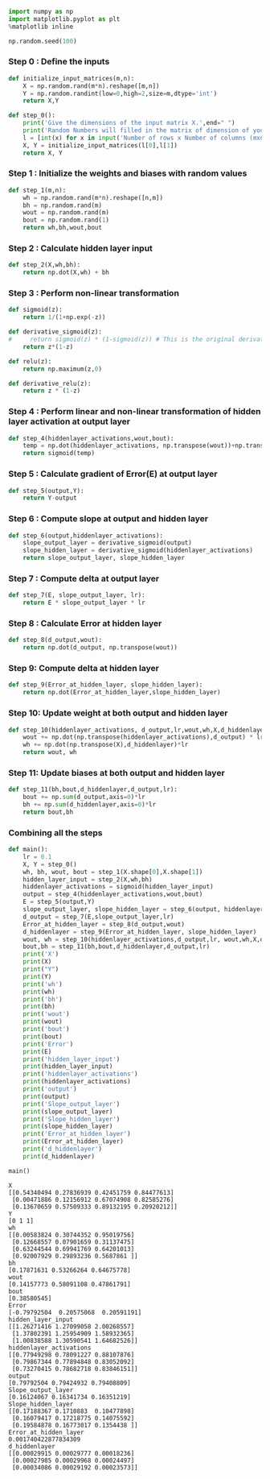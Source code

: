 

```python
import numpy as np
import matplotlib.pyplot as plt
%matplotlib inline
```


```python
np.random.seed(100)
```

### Step 0 : Define the inputs


```python
def initialize_input_matrices(m,n):
    X = np.random.rand(m*n).reshape([m,n])
    Y = np.random.randint(low=0,high=2,size=m,dtype='int')
    return X,Y
```


```python
def step_0():
    print('Give the dimensions of the input matrix X.',end=" ")
    print('Random Numbers will filled in the matrix of dimension of your choice')
    l = [int(x) for x in input('Number of rows x Number of columns (mxn) ').split(' ')]
    X, Y = initialize_input_matrices(l[0],l[1])
    return X, Y
```

### Step 1 : Initialize the weights and biases with random values


```python
def step_1(m,n):
    wh = np.random.rand(m*n).reshape([n,m])
    bh = np.random.rand(m)
    wout = np.random.rand(m)
    bout = np.random.rand(1)
    return wh,bh,wout,bout
```

### Step 2 : Calculate hidden layer input


```python
def step_2(X,wh,bh):
    return np.dot(X,wh) + bh
```

### Step 3 : Perform non-linear transformation


```python
def sigmoid(z):
    return 1/(1+np.exp(-z))
```


```python
def derivative_sigmoid(z):
#     return sigmoid(z) * (1-sigmoid(z)) # This is the original derivative
    return z*(1-z)
```


```python
def relu(z):
    return np.maximum(z,0)
```


```python
def derivative_relu(z):
    return z * (1-z)
```

### Step 4 : Perform linear and non-linear transformation of hidden layer activation at output layer


```python
def step_4(hiddenlayer_activations,wout,bout):
    temp = np.dot(hiddenlayer_activations, np.transpose(wout))+np.transpose(bout)
    return sigmoid(temp)
```

### Step 5 : Calculate gradient of Error(E) at output layer


```python
def step_5(output,Y):
    return Y-output
```

### Step 6 : Compute slope at output and hidden layer


```python
def step_6(output,hiddenlayer_activations):
    slope_output_layer = derivative_sigmoid(output)
    slope_hidden_layer = derivative_sigmoid(hiddenlayer_activations)
    return slope_output_layer, slope_hidden_layer
```

### Step 7 : Compute delta at output layer


```python
def step_7(E, slope_output_layer, lr):
    return E * slope_output_layer * lr
```

### Step 8 : Calculate Error at hidden layer


```python
def step_8(d_output,wout):
    return np.dot(d_output, np.transpose(wout))
```

### Step 9: Compute delta at hidden layer


```python
def step_9(Error_at_hidden_layer, slope_hidden_layer):
    return np.dot(Error_at_hidden_layer,slope_hidden_layer)
```

### Step 10: Update weight at both output and hidden layer


```python
def step_10(hiddenlayer_activations, d_output,lr,wout,wh,X,d_hiddenlayer):
    wout += np.dot(np.transpose(hiddenlayer_activations),d_output) * lr
    wh += np.dot(np.transpose(X),d_hiddenlayer)*lr
    return wout, wh
```

### Step 11: Update biases at both output and hidden layer


```python
def step_11(bh,bout,d_hiddenlayer,d_output,lr):
    bout += np.sum(d_output,axis=0)*lr
    bh += np.sum(d_hiddenlayer,axis=0)*lr
    return bout,bh
```

### Combining all the steps


```python
def main():
    lr = 0.1
    X, Y = step_0()
    wh, bh, wout, bout = step_1(X.shape[0],X.shape[1])
    hidden_layer_input = step_2(X,wh,bh)
    hiddenlayer_activations = sigmoid(hidden_layer_input)
    output = step_4(hiddenlayer_activations,wout,bout)
    E = step_5(output,Y)
    slope_output_layer, slope_hidden_layer = step_6(output, hiddenlayer_activations)
    d_output = step_7(E,slope_output_layer,lr)
    Error_at_hidden_layer = step_8(d_output,wout)
    d_hiddenlayer = step_9(Error_at_hidden_layer, slope_hidden_layer)
    wout, wh = step_10(hiddenlayer_activations,d_output,lr, wout,wh,X,d_hiddenlayer)
    bout,bh = step_11(bh,bout,d_hiddenlayer,d_output,lr)
    print('X')
    print(X)
    print("Y")
    print(Y)
    print('wh')
    print(wh)
    print('bh')
    print(bh)
    print('wout')
    print(wout)
    print('bout')
    print(bout)
    print('Error')
    print(E)
    print('hidden_layer_input')
    print(hidden_layer_input)
    print('hiddenlayer_activations')
    print(hiddenlayer_activations)
    print('output')
    print(output)
    print('Slope_output_layer')
    print(slope_output_layer)
    print('Slope_hidden_layer')
    print(slope_hidden_layer)
    print('Error_at_hidden_layer')
    print(Error_at_hidden_layer)
    print('d_hiddenlayer')
    print(d_hiddenlayer)
```


```python
main()
```

```
X
[[0.54340494 0.27836939 0.42451759 0.84477613]
 [0.00471886 0.12156912 0.67074908 0.82585276]
 [0.13670659 0.57509333 0.89132195 0.20920212]]
Y
[0 1 1]
wh
[[0.00583824 0.30744352 0.95019756]
 [0.12668557 0.07901659 0.31137475]
 [0.63244544 0.69941769 0.64201013]
 [0.92007929 0.29893236 0.5687861 ]]
bh
[0.17871631 0.53266264 0.64675778]
wout
[0.14157773 0.58091108 0.47861791]
bout
[0.38580545]
Error
[-0.79792504  0.20575068  0.20591191]
hidden_layer_input
[[1.26271416 1.27099058 2.00268557]
 [1.37802391 1.25954909 1.58932365]
 [1.00838588 1.30590541 1.64682526]]
hiddenlayer_activations
[[0.77949298 0.78091227 0.88107876]
 [0.79867344 0.77894848 0.83052092]
 [0.73270415 0.78682718 0.83846151]]
output
[0.79792504 0.79424932 0.79408809]
Slope_output_layer
[0.16124067 0.16341734 0.16351219]
Slope_hidden_layer
[[0.17188367 0.1710883  0.10477898]
 [0.16079417 0.17218775 0.14075592]
 [0.19584878 0.16773017 0.1354438 ]]
Error_at_hidden_layer
0.001740422877834309
d_hiddenlayer
[[0.00029915 0.00029777 0.00018236]
 [0.00027985 0.00029968 0.00024497]
 [0.00034086 0.00029192 0.00023573]]
```



